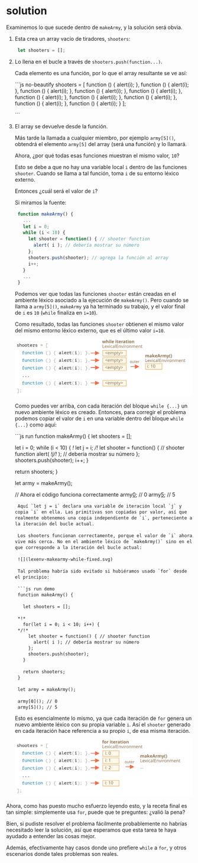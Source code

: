 # solution

Examinemos lo que sucede dentro de `makeArmy`, y la solución será obvia.

1. Esta crea un array vacío de tiradores, `shooters`:

   ```javascript
    let shooters = [];
   ```

2. Lo llena en el bucle a través de `shooters.push(function...)`.

   Cada elemento es una función, por lo que el array resultante se ve así:

   \`\`\`js no-beautify shooters = \[ function \(\) { alert\(i\); }, function \(\) { alert\(i\); }, function \(\) { alert\(i\); }, function \(\) { alert\(i\); }, function \(\) { alert\(i\); }, function \(\) { alert\(i\); }, function \(\) { alert\(i\); }, function \(\) { alert\(i\); }, function \(\) { alert\(i\); }, function \(\) { alert\(i\); } \];

   \`\`\`

3. El array se devuelve desde la función.

   Más tarde la llamada a cualquier miembro, por ejemplo `army[5]()`, obtendrá el elemento `army[5]` del array \(será una función\) y lo llamará.

   Ahora, ¿por qué todas esas funciones muestran el mismo valor, `10`?

   Esto se debe a que no hay una variable local `i` dentro de las funciones `shooter`. Cuando se llama a tal función, toma `i` de su entorno léxico externo.

   Entonces ¿cuál será el valor de `i`?

   Si miramos la fuente:

   ```javascript
    function makeArmy() {
      ...
      let i = 0;
      while (i < 10) {
        let shooter = function() { // shooter function
          alert( i ); // debería mostrar su número
        };
        shooters.push(shooter); // agrega la función al array
        i++;
      }
      ...
    }
   ```

   Podemos ver que todas las funciones `shooter` están creadas en el ambiente léxico asociado a la ejecución de `makeArmy()`. Pero cuando se llama a `army[5]()`, `makeArmy` ya ha terminado su trabajo, y el valor final de `i` es `10` \(`while` finaliza en `i=10`\).

   Como resultado, todas las funciones `shooter` obtienen el mismo valor del mismo entorno léxico externo, que es el último valor `i=10`.

   ![](../../../../.gitbook/assets/lexenv-makearmy-empty.svg)

   Como puedes ver arriba, con cada iteración del bloque `while {...}` un nuevo ambiente léxico es creado. Entonces, para corregir el problema podemos copiar el valor de `i` en una variable dentro del bloque `while {...}` como aquí:

   \`\`\`js run function makeArmy\(\) { let shooters = \[\];

   let i = 0; while \(i &lt; 10\) { _!_ let j = i; _/!_ let shooter = function\(\) { // shooter function alert\( _!_j_/!_ \); // debería mostrar su número }; shooters.push\(shooter\); i++; }

   return shooters; }

   let army = makeArmy\(\);

   // Ahora el código funciona correctamente army[0](solution.md); // 0 army[5](solution.md); // 5

   ```text
    Aquí `let j = i` declara una variable de iteración local `j` y copia `i` en ella. Las primitivas son copiadas por valor, así que realmente obtenemos una copia independiente de `i`, perteneciente a la iteración del bucle actual.

    Los shooters funcionan correctamente, porque el valor de `i` ahora vive más cerca. No en el ambiente léxico de `makeArmy()` sino en el que corresponde a la iteración del bucle actual:

    ![](lexenv-makearmy-while-fixed.svg)

    Tal problema habría sido evitado si hubiéramos usado `for` desde el principio:

    ```js run demo
    function makeArmy() {

      let shooters = [];

    *!*
      for(let i = 0; i < 10; i++) {
    */!*
        let shooter = function() { // shooter function
          alert( i ); // debería mostrar su número
        };
        shooters.push(shooter);
      }

      return shooters;
    }

    let army = makeArmy();

    army[0](); // 0
    army[5](); // 5
   ```

   Esto es esencialmente lo mismo, ya que cada iteración de `for` genera un nuevo ambiente léxico con su propia variable `i`. Así el `shooter` generado en cada iteración hace referencia a su propio `i`, de esa misma iteración.

   ![](../../../../.gitbook/assets/lexenv-makearmy-for-fixed.svg)

Ahora, como has puesto mucho esfuerzo leyendo esto, y la receta final es tan simple: simplemente usa `for`, puede que te preguntes: ¿valió la pena?

Bien, si pudiste resolver el problema fácilmente probablemente no habrías necesitado leer la solución, así que esperamos que esta tarea te haya ayudado a entender las cosas mejor.

Además, efectivamente hay casos donde uno prefiere `while` a `for`, y otros escenarios donde tales problemas son reales.

